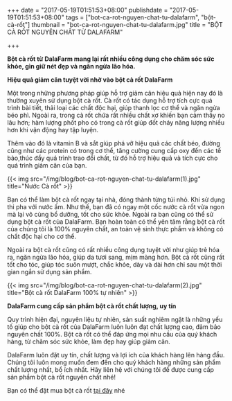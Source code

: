 +++
date = "2017-05-19T01:51:53+08:00"
publishdate = "2017-05-19T01:51:53+08:00"
tags = ["bot-ca-rot-nguyen-chat-tu-dalafarm", "bột-cà-rốt"]
thumbnail = "bot-ca-rot-nguyen-chat-tu-dalafarm.jpg"
title = "BỘT CÀ RỐT NGUYÊN CHẤT TỪ DALAFARM"

+++
 
**Bột cà rốt từ DalaFarm mang lại rất nhiều công dụng cho chăm sóc sức khỏe, gìn giữ nét đẹp và ngăn ngừa lão hóa.**

**Hiệu quả giảm cân tuyệt vời nhờ vào bột cà rốt DalaFarm**

Một trong những phương pháp giúp hỗ trợ giảm cân hiệu quả hiện nay đó là thường xuyên sử dụng bột cà rốt. Cà rốt có tác dụng hỗ trợ tích cực quá trình bài tiết, thải loại các chất độc hại, giúp thanh lọc cơ thể và ngăn ngừa béo phì. Ngoài ra, trong cà rốt chứa rất nhiều chất xơ khiến bạn cảm thấy no lâu hơn; hàm lượng phốt pho có trong cà rốt giúp đốt cháy năng lượng nhiều hơn khi vận động hay tập luyện.

Thêm vào đó là vitamin B và sắt giúp phá vỡ hiệu quả các chất béo, đường cũng như các protein có trong cơ thể, tăng cường cung cấp oxy đến các tế bào,thúc đẩy quá trình trao đổi chất, từ đó hỗ trợ hiệu quả và tích cực cho quá trình giảm cân của bạn. 

{{< img src="/img/blog/bot-ca-rot-nguyen-chat-tu-dalafarm(1).jpg" title="Nước Cà rốt" >}}

Bạn có thể làm bột cà rốt ngay tại nhà, đóng thành từng túi nhỏ. Khi sử dụng thi pha với nước ấm. Như thế, bạn đã có ngay một cốc nước cà rốt vừa ngon mà lại vô cùng bổ dưỡng, tốt cho sức khỏe. Ngoài ra bạn cũng có thể sử dụng bột cà rốt của DalaFarm. Bạn hoàn toàn có thể yên tâm rằng bột cà rốt của chúng tôi là 100% nguyên chất, an toàn vệ sinh thực phẩm và không có chất độc hại cho cơ thể.

Ngoài ra bột cà rốt cũng có rất nhiều công dụng tuyệt vời như giúp trẻ hóa ra, ngăn ngừa lão hóa, giúp da tươi sang, mịm màng hơn. Bột cà rốt cũng rất tốt cho tóc, giúp tóc suôn mượt, chắc khỏe, dày và dài hơn chỉ sau một thời gian ngắn sử dụng sản phẩm.

{{< img src="/img/blog/bot-ca-rot-nguyen-chat-tu-dalafarm(2).jpg" title="Bột cà rốt DalaFarm 100% tự nhiên" >}}

**DalaFarm cung cấp sản phẩm bột cà rốt chất lượng, uy tín**

Quy trình hiện đại, nguyên liệu tự nhiên, sản suất nghiêm ngặt là những yếu tố giúp cho bột cà rốt của DalaFarm luôn luôn đạt chất lượng cao, đảm bảo nguyên chất 100%. Bột cà rốt có thể đáp ứng mọi nhu cầu của quý khách hàng, từ chăm sóc sức khỏe, làm đẹp hay giúp giảm cân.  

DalaFarm luôn đặt uy tín, chất lượng và lợi ích của khách hàng lên hàng đầu. Chúng tôi luôn mong muốn đem đến cho quý khách hàng những sản phẩm chất lượng nhất, bổ ích nhất. Hãy liên hệ với chúng tôi để được cung cấp sản phẩm bột cà rốt nguyên chất nhé!

Bạn có thể đặt mua bột cà rốt [tại đây](/san-pham/bột-cà-rốt-50g/) nhé
